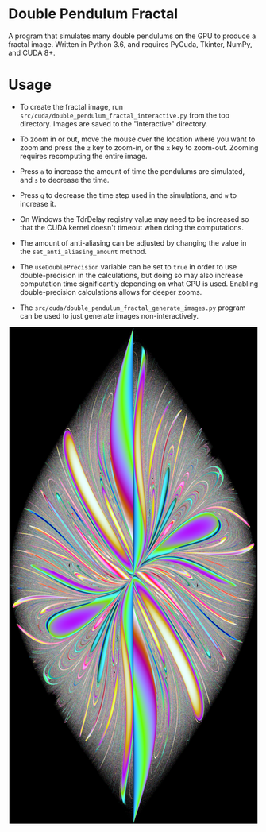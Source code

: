 # Double Pendulum Fractal
A program that simulates many double pendulums on the GPU to produce a fractal image. Written in Python 3.6, and requires PyCuda, Tkinter, NumPy, and CUDA 8+.

# Usage
* To create the fractal image, run `src/cuda/double_pendulum_fractal_interactive.py` from the top directory. Images are saved to the "interactive" directory. 

* To zoom in or out, move the mouse over the location where you want to zoom and press the `z` key to zoom-in, or the `x` key to zoom-out. Zooming requires recomputing the entire image.

* Press `a` to increase the amount of time the pendulums are simulated, and `s` to decrease the time.

* Press `q` to decrease the time step used in the simulations, and `w` to increase it.

* On Windows the TdrDelay registry value may need to be increased so that the CUDA kernel doesn't timeout when doing the computations.

* The amount of anti-aliasing can be adjusted by changing the value in the `set_anti_aliasing_amount` method.

* The `useDoublePrecision` variable can be set to `true` in order to use double-precision in the calculations, but doing so may also increase computation time significantly depending on what GPU is used. Enabling double-precision calculations allows for deeper zooms.

* The `src/cuda/double_pendulum_fractal_generate_images.py` program can be used to just generate images non-interactively.

<p align="center">
  <img src="https://raw.githubusercontent.com/tryabin/double-pendulum-fractal/master/double%20pendulum%20fractal.png" alt="fractal image example" width="500" height="1000"/>
</p>
